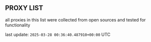 ## PROXY LIST

all proxies in this list were collected from open sources and tested for functionality

last update: `2025-03-28 00:36:40.487910+00:00` UTC